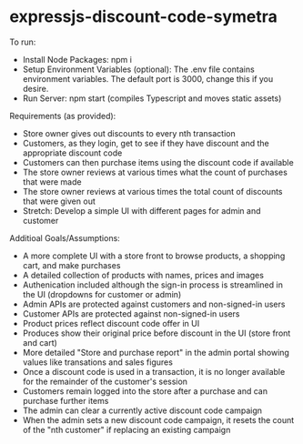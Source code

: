 # expressjs-discount-code-symetra
 
To run:

- Install Node Packages: npm i
- Setup Environment Variables (optional): The .env file contains environment variables. The default port is 3000, change this if you desire.
- Run Server: npm start (compiles Typescript and moves static assets)

Requirements (as provided):
- Store owner gives out discounts to every nth transaction
- Customers, as they login, get to see if they have discount and the appropriate discount code
- Customers can then purchase items using the discount code if available
- The store owner reviews at various times what the count of purchases that were made
- The store owner reviews at various times the total count of discounts that were given out
- Stretch: Develop a simple UI with different pages for admin and customer

Additioal Goals/Assumptions:
- A more complete UI with a store front to browse products, a shopping cart, and make purchases
- A detailed collection of products with names, prices and images
- Authenication included although the sign-in process is streamlined in the UI (dropdowns for customer or admin)
- Admin APIs are protected against customers and non-signed-in users
- Customer APIs are protected against non-signed-in users
- Product prices reflect discount code offer in UI
- Produces show their original price before discount in the UI (store front and cart)
- More detailed "Store and purchase report" in the admin portal showing values like transations and sales figures
- Once a discount code is used in a transaction, it is no longer available for the remainder of the customer's session
- Customers remain logged into the store after a purchase and can purchase further items
- The admin can clear a currently active discount code campaign
- When the admin sets a new discount code campaign, it resets the count of the "nth customer" if replacing an existing campaign